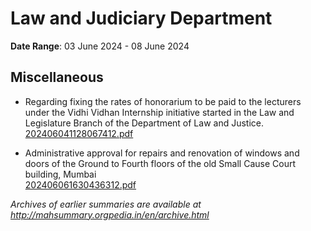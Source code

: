# Law and Judiciary Department

**Date Range**: 03 June 2024 - 08 June 2024


## Miscellaneous
- Regarding fixing the rates of honorarium to be paid to the lecturers under the Vidhi Vidhan Internship initiative started in the Law and Legislature Branch of the Department of Law and Justice.\
  [202406041128067412.pdf](https://gr.maharashtra.gov.in/Site/Upload/Government%20Resolutions/English/202406041128067412.pdf)

- Administrative approval  for repairs and renovation of windows and doors of the Ground to Fourth floors of the old Small Cause Court building, Mumbai\
  [202406061630436312.pdf](https://gr.maharashtra.gov.in/Site/Upload/Government%20Resolutions/English/202406061630436312.pdf)


*Archives of earlier summaries are available at http://mahsummary.orgpedia.in/en/archive.html*